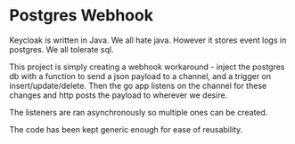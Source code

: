 # Postgres Webhook

Keycloak is written in Java. We all hate java. However it stores event logs in postgres. We all tolerate sql.

This project is simply creating a webhook workaround - inject the postgres db with a function to send a json payload to a channel, and a trigger on insert/update/delete. Then the go app listens on the channel for these changes and http posts the payload to wherever we desire.

The listeners are ran asynchronously so multiple ones can be created.

The code has been kept generic enough for ease of reusability.
